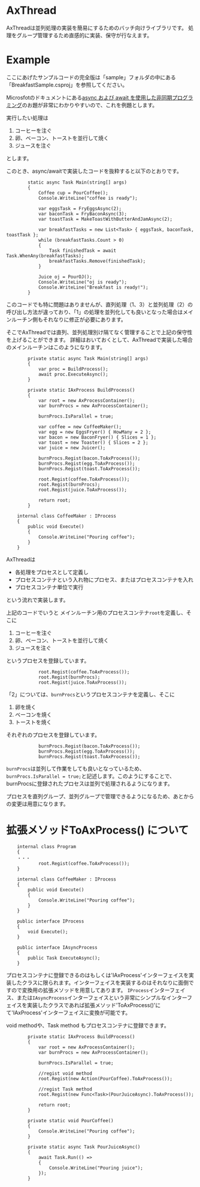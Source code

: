 # AxThread
AxThreadは並列処理の実装を簡易にするためのバッチ向けライブラリです。
処理をグループ管理するため直感的に実装、保守が行なえます。

# Example
ここにあげたサンプルコードの完全版は「sample」フォルダの中にある「BreakfastSample.csproj」を参照してください。

Microsfotのドキュメントにある[async および await を使用した非同期プログラミング](https://docs.microsoft.com/ja-jp/dotnet/csharp/programming-guide/concepts/async/)のお題が非常にわかりやすいので、これを例題とします。

実行したい処理は

1. コーヒーを注ぐ
1. 卵、ベーコン、トーストを並行して焼く
1. ジュースを注ぐ

とします。

このとき、async/awaitで実装したコードを抜粋すると以下のとおりです。
```
        static async Task Main(string[] args)
        {
            Coffee cup = PourCoffee();
            Console.WriteLine("coffee is ready");

            var eggsTask = FryEggsAsync(2);
            var baconTask = FryBaconAsync(3);
            var toastTask = MakeToastWithButterAndJamAsync(2);

            var breakfastTasks = new List<Task> { eggsTask, baconTask, toastTask };
            while (breakfastTasks.Count > 0)
            {
                Task finishedTask = await Task.WhenAny(breakfastTasks);
                breakfastTasks.Remove(finishedTask);
            }

            Juice oj = PourOJ();
            Console.WriteLine("oj is ready");
            Console.WriteLine("Breakfast is ready!");
        }
```

このコードでも特に問題はありませんが、直列処理（1、3）と並列処理（2）の呼び出し方法が違っており、「1」の処理を並列化しても良いとなった場合はメインルーチン側もそれなりに修正が必要にあります。

そこでAxThreadでは直列、並列処理別け隔てなく管理することで上記の保守性を上げることができます。
詳細はおいておくとして、AxThreadで実装した場合のメインルーチンはこのようになります。

```
        private static async Task Main(string[] args)
        {
            var proc = BuildProcess();
            await proc.ExecuteAsync();
        }
        
        private static IAxProcess BuildProcess()
        {
            var root = new AxProcessContainer();
            var burnProcs = new AxProcessContainer();

            burnProcs.IsParallel = true;

            var coffee = new CoffeeMaker();
            var egg = new EggsFryer() { HowMany = 2 };
            var bacon = new BaconFryer() { Slices = 1 };
            var toast = new Toaster() { Slices = 2 };
            var juice = new Juicer();

            burnProcs.Regist(bacon.ToAxProcess());
            burnProcs.Regist(egg.ToAxProcess());
            burnProcs.Regist(toast.ToAxProcess());

            root.Regist(coffee.ToAxProcess());
            root.Regist(burnProcs);
            root.Regist(juice.ToAxProcess());

            return root;
        }
        
    internal class CoffeeMaker : IProcess
    {
        public void Execute()
        {
            Console.WriteLine("Pouring coffee");
        }
    }
```

AxThreadは

- 各処理をプロセスとして定義し
- プロセスコンテナという入れ物にプロセス、またはプロセスコンテナを入れ
- プロセスコンテナ単位で実行

という流れで実装します。

上記のコードでいうと
メインルーチン用のプロセスコンテナ`root`を定義し、そこに

1. コーヒーを注ぐ
1. 卵、ベーコン、トーストを並行して焼く
1. ジュースを注ぐ

というプロセスを登録しています。
```
            root.Regist(coffee.ToAxProcess());
            root.Regist(burnProcs);
            root.Regist(juice.ToAxProcess());
```

「2」については、`burnProcs`というプロセスコンテナを定義し、そこに

1. 卵を焼く
1. ベーコンを焼く
1. トーストを焼く

それぞれのプロセスを登録しています。
```
            burnProcs.Regist(bacon.ToAxProcess());
            burnProcs.Regist(egg.ToAxProcess());
            burnProcs.Regist(toast.ToAxProcess());
```
`burnProcs`は並列して作業をしても良いとなっているため、`burnProcs.IsParallel = true;`と記述します。このようにすることで、burnProcsに登録されたプロセスは並列で処理されるようになります。

プロセスを直列グループ、並列グループで管理できるようになるため、あとからの変更は用意になります。

# 拡張メソッドToAxProcess() について
```
    internal class Program
    {
    ・・・
            root.Regist(coffee.ToAxProcess());
    }

    internal class CoffeeMaker : IProcess
    {
        public void Execute()
        {
            Console.WriteLine("Pouring coffee");
        }
    }
    
    public interface IProcess
    {
        void Execute();
    }
    
    public interface IAsyncProcess
    {
        public Task ExecuteAsync();
    }
```
プロセスコンテナに登録できるのはもしくは'IAxProcess'インターフェイスを実装したクラスに限られます。インターフェイスを実装するのはそれなりに面倒ですので変換用の拡張メソッドを用意してあります。
`IProcess`インターフェイス、または`IAsyncProcess`インターフェイスという非常にシンプルなインターフェイスを実装したクラスであれば拡張メソッド'ToAxProcess()'にて'IAxProcess'インターフェイスに変換が可能です。

void methodや、Task method もプロセスコンテナに登録できます。

```
        private static IAxProcess BuildProcess()
        {
            var root = new AxProcessContainer();
            var burnProcs = new AxProcessContainer();

            burnProcs.IsParallel = true;
            
            //regist void method
            root.Regist(new Action(PourCoffee).ToAxProcess());

            //regist Task method
            root.Regist(new Func<Task>(PourJuiceAsync).ToAxProcess());

            return root;
        }

        private static void PourCoffee()
        {
            Console.WriteLine("Pouring coffee");
        }

        private static async Task PourJuiceAsync()
        {
            await Task.Run(() =>
            {
                Console.WriteLine("Pouring juice");
            });
        }
```


